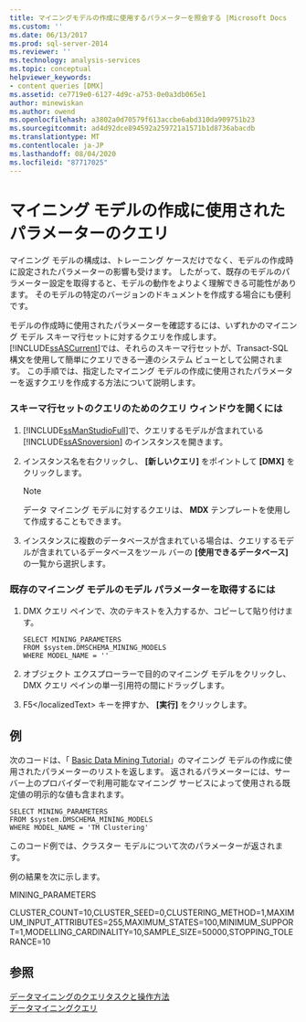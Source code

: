 ```yaml
---
title: マイニングモデルの作成に使用するパラメーターを照会する |Microsoft Docs
ms.custom: ''
ms.date: 06/13/2017
ms.prod: sql-server-2014
ms.reviewer: ''
ms.technology: analysis-services
ms.topic: conceptual
helpviewer_keywords:
- content queries [DMX]
ms.assetid: ce7719e0-6127-4d9c-a753-0e0a3db065e1
author: minewiskan
ms.author: owend
ms.openlocfilehash: a3802a0d70579f613accbe6abd310da909751b23
ms.sourcegitcommit: ad4d92dce894592a259721a1571b1d8736abacdb
ms.translationtype: MT
ms.contentlocale: ja-JP
ms.lasthandoff: 08/04/2020
ms.locfileid: "87717025"
---
```

# <a name="query-the-parameters-used-to-create-a-mining-model"></a>マイニング モデルの作成に使用されたパラメーターのクエリ
  マイニング モデルの構成は、トレーニング ケースだけでなく、モデルの作成時に設定されたパラメーターの影響も受けます。 したがって、既存のモデルのパラメーター設定を取得すると、モデルの動作をよりよく理解できる可能性があります。 そのモデルの特定のバージョンのドキュメントを作成する場合にも便利です。  
  
 モデルの作成時に使用されたパラメーターを確認するには、いずれかのマイニング モデル スキーマ行セットに対するクエリを作成します。 [!INCLUDE[ssASCurrent](../../includes/ssascurrent-md.md)]では、それらのスキーマ行セットが、Transact-SQL 構文を使用して簡単にクエリできる一連のシステム ビューとして公開されます。 この手順では、指定したマイニング モデルの作成に使用されたパラメーターを返すクエリを作成する方法について説明します。  
  
### <a name="to-open-a-query-window-for-a-schema-rowset-query"></a>スキーマ行セットのクエリのためのクエリ ウィンドウを開くには  
  
1.  [!INCLUDE[ssManStudioFull](../../includes/ssmanstudiofull-md.md)]で、クエリするモデルが含まれている [!INCLUDE[ssASnoversion](../../includes/ssasnoversion-md.md)] のインスタンスを開きます。  
  
2.  インスタンス名を右クリックし、 **[新しいクエリ]** をポイントして **[DMX]** をクリックします。  
  
    > [!NOTE]  
    >  データ マイニング モデルに対するクエリは、 **MDX** テンプレートを使用して作成することもできます。  
  
3.  インスタンスに複数のデータベースが含まれている場合は、クエリするモデルが含まれているデータベースをツール バーの **[使用できるデータベース]** の一覧から選択します。  
  
### <a name="to-return-model-parameters-for-an-existing-mining-model"></a>既存のマイニング モデルのモデル パラメーターを取得するには  
  
1.  DMX クエリ ペインで、次のテキストを入力するか、コピーして貼り付けます。  
  
    ```  
    SELECT MINING_PARAMETERS  
    FROM $system.DMSCHEMA_MINING_MODELS  
    WHERE MODEL_NAME = ''  
    ```  
  
2.  オブジェクト エクスプローラーで目的のマイニング モデルをクリックし、DMX クエリ ペインの単一引用符の間にドラッグします。  
  
3.  F5&lt;/localizedText&gt; キーを押すか、 **[実行]** をクリックします。  
  
## <a name="example"></a>例  
 次のコードは、「 [Basic Data Mining Tutorial](../../tutorials/basic-data-mining-tutorial.md)」のマイニング モデルの作成に使用されたパラメーターのリストを返します。 返されるパラメーターには、サーバー上のプロバイダーで利用可能なマイニング サービスによって使用される既定値の明示的な値も含まれます。  
  
```  
SELECT MINING_PARAMETERS   
FROM $system.DMSCHEMA_MINING_MODELS  
WHERE MODEL_NAME = 'TM Clustering'  
```  
  
 このコード例では、クラスター モデルについて次のパラメーターが返されます。  
  
 例の結果を次に示します。  
  
 MINING_PARAMETERS  
  
 CLUSTER_COUNT=10,CLUSTER_SEED=0,CLUSTERING_METHOD=1,MAXIMUM_INPUT_ATTRIBUTES=255,MAXIMUM_STATES=100,MINIMUM_SUPPORT=1,MODELLING_CARDINALITY=10,SAMPLE_SIZE=50000,STOPPING_TOLERANCE=10  
  
## <a name="see-also"></a>参照  
 [データマイニングのクエリタスクと操作方法](data-mining-query-tasks-and-how-tos.md)   
 [データマイニングクエリ](data-mining-queries.md)  
  
  
